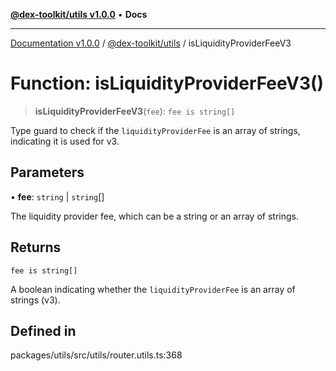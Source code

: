 [**@dex-toolkit/utils v1.0.0**](../README.md) • **Docs**

***

[Documentation v1.0.0](../../../packages.md) / [@dex-toolkit/utils](../README.md) / isLiquidityProviderFeeV3

# Function: isLiquidityProviderFeeV3()

> **isLiquidityProviderFeeV3**(`fee`): `fee is string[]`

Type guard to check if the `liquidityProviderFee` is an array of strings, indicating it is used for v3.

## Parameters

• **fee**: `string` \| `string`[]

The liquidity provider fee, which can be a string or an array of strings.

## Returns

`fee is string[]`

A boolean indicating whether the `liquidityProviderFee` is an array of strings (v3).

## Defined in

packages/utils/src/utils/router.utils.ts:368
